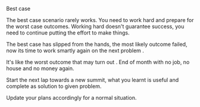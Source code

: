 Best case

The best case scenario rarely works.
You need to work hard and prepare for the worst case outcomes.
Working hard doesn't guarantee success, you need to continue putting the effort to make things.

The best case has slipped from the hands, the most likely outcome failed, now its time to work smartly again on the next problem .

It's like the worst outcome that may turn out .
End of month with no job,  no house and no money again. 

Start the next lap towards a new summit, what you learnt is useful and complete as solution to given problem. 

Update your plans accordingly for a normal situation. 